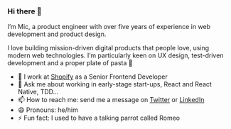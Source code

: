 ### Hi there 👋

<!--
**mic-css/mic-css** is a ✨ _special_ ✨ repository because its `README.md` (this file) appears on your GitHub profile.

Here are some ideas to get you started:

- 🔭 I’m currently working on ...
- 🌱 I’m currently learning ...
- 👯 I’m looking to collaborate on ...
- 🤔 I’m looking for help with ...
- 💬 Ask me about ...
- 📫 How to reach me: ...
- 😄 Pronouns: ...
- ⚡ Fun fact: ...
-->

I’m Mic, a product engineer with over five years of experience in web development and product design.

I love building mission-driven digital products that people love, using modern web technologies. I’m particularly keen on UX design, test-driven development and a proper plate of pasta 🍝

- 🔭 I work at [Shopify](https://github.com/Shopify) as a Senior Frontend Developer
- 💬 Ask me about working in early-stage start-ups, React and React Native, TDD...
- 📫 How to reach me: send me a message on [Twitter](https://twitter.com/mic_css) or [LinkedIn](https://www.linkedin.com/in/mic-cassano/)
- 😄 Pronouns: he/him
- ⚡ Fun fact: I used to have a talking parrot called Romeo
